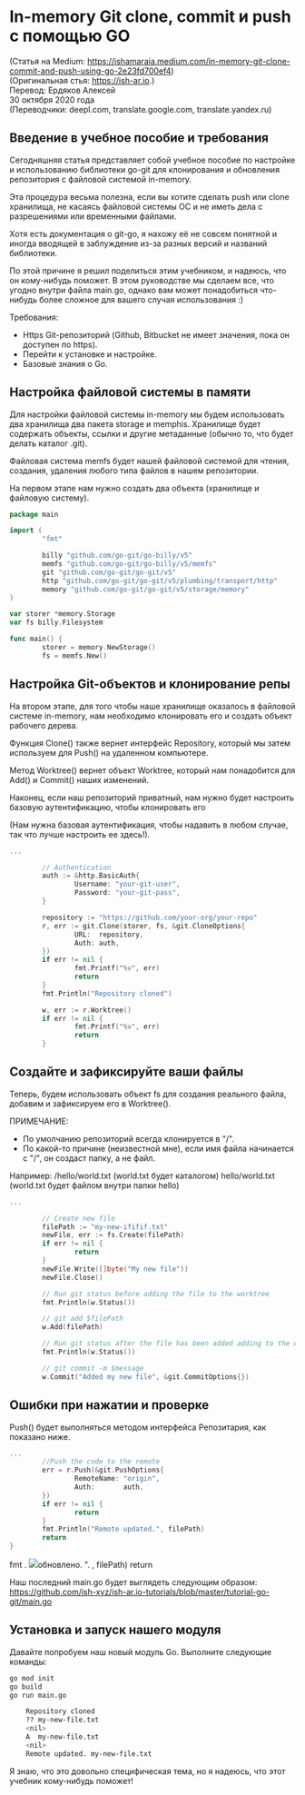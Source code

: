
# In-memory Git clone, commit и push с помощью GO
(Статья на Medium: https://ishamaraia.medium.com/in-memory-git-clone-commit-and-push-using-go-2e23fd700ef4)  
(Оригинальная стья: https://ish-ar.io.)  
Перевод: Ердяков Алексей  
30 октября 2020 года  
(Переводчики: deepl.com, translate.google.com, translate.yandex.ru)
## Введение в учебное пособие и требования

Сегодняшняя статья представляет собой учебное пособие по настройке и использованию библиотеки go-git для клонирования и обновления репозитория с файловой системой in-memory.

Эта процедура весьма полезна, если вы хотите сделать push или clone хранилища, не касаясь файловой системы ОС и не иметь дела с разрешениями или временными файлами.

Хотя есть документация о git-go, я нахожу её не совсем понятной и иногда вводящей в заблуждение из-за разных версий и названий библиотеки.

По этой причине я решил поделиться этим учебником, и надеюсь, что он кому-нибудь поможет. В этом руководстве мы сделаем все, что угодно внутри файла main.go, однако вам может понадобиться что-нибудь более сложное для вашего случая использования :)

Требования:

- Https Git-репозиторий (Github, Bitbucket не имеет значения, пока он доступен по https).
- Перейти к установке и настройке.
- Базовые знания о Go.

## Настройка файловой системы в памяти

Для настройки файловой системы in-memory мы будем использовать два хранилища два пакета storage и memphis. Хранилище будет содержать объекты, ссылки и другие метаданные (обычно то, что будет делать каталог .git).

Файловая система memfs будет нашей файловой системой для чтения, создания, удаления любого типа файлов в нашем репозитории.

На первом этапе нам нужно создать два объекта (хранилище и файловую систему).
```go
package main

import (
        "fmt"

        billy "github.com/go-git/go-billy/v5"
        memfs "github.com/go-git/go-billy/v5/memfs"
        git "github.com/go-git/go-git/v5"
        http "github.com/go-git/go-git/v5/plumbing/transport/http"
        memory "github.com/go-git/go-git/v5/storage/memory"
)

var storer *memory.Storage
var fs billy.Filesystem

func main() {
        storer = memory.NewStorage()
        fs = memfs.New()
```

## Настройка Git-объектов и клонирование репы

На втором этапе, для того чтобы наше хранилище оказалось в файловой системе in-memory, нам необходимо клонировать его и создать объект рабочего дерева.

Функция Clone() также вернет интерфейс Repository, который мы затем используем для Push() на удаленном компьютере.

Метод Worktree() вернет объект Worktree, который нам понадобится для Add() и Commit() наших изменений.

Наконец, если наш репозиторий приватный, нам нужно будет настроить базовую аутентификацию, чтобы клонировать его

(Нам нужна базовая аутентификация, чтобы надавить в любом случае, так что лучше настроить ее здесь!).

```go
...

        // Authentication
        auth := &http.BasicAuth{
                Username: "your-git-user",
                Password: "your-git-pass",
        }

        repository := "https://github.com/your-org/your-repo"
        r, err := git.Clone(storer, fs, &git.CloneOptions{
                URL:  repository,
                Auth: auth,
        })
        if err != nil {
                fmt.Printf("%v", err)
                return
        }
        fmt.Println("Repository cloned")

        w, err := r.Worktree()
        if err != nil {
                fmt.Printf("%v", err)
                return
        }
```

## Создайте и зафиксируйте ваши файлы

Теперь, будем использовать объект fs для создания реального файла, добавим и зафиксируем его в Worktree().

ПРИМЕЧАНИЕ:

- По умолчанию репозиторий всегда клонируется в &quot;/&quot;.
- По какой-то причине (неизвестной мне), если имя файла начинается с &quot;/&quot;, он создаст папку, а не файл.

Например: /hello/world.txt (world.txt будет каталогом) hello/world.txt (world.txt будет файлом внутри папки hello)
```go
...

        // Create new file
        filePath := "my-new-ififif.txt"
        newFile, err := fs.Create(filePath)
        if err != nil {
                return
        }
        newFile.Write([]byte("My new file"))
        newFile.Close()

        // Run git status before adding the file to the worktree
        fmt.Println(w.Status())

        // git add $filePath
        w.Add(filePath)

        // Run git status after the file has been added adding to the worktree
        fmt.Println(w.Status())

        // git commit -m $message
        w.Commit("Added my new file", &git.CommitOptions{})
```
## Ошибки при нажатии и проверке

Push() будет выполняться методом интерфейса Репозитария, как показано ниже.

```go
...
        //Push the code to the remote
        err = r.Push(&git.PushOptions{
                RemoteName: "origin",
                Auth:       auth,
        })
        if err != nil {
                return
        }
        fmt.Println("Remote updated.", filePath)
        return
}
```

fmt . ![](RackMultipart20201030-4-1o5a50g_html_8da8cb3d6b1dc24d.jpg)обновлено. &quot;. , filePath) return

Наш последний main.go будет выглядеть следующим образом: 
https://github.com/ish-xyz/ish-ar.io-tutorials/blob/master/tutorial-go-git/main.go

## Установка и запуск нашего модуля

Давайте попробуем наш новый модуль Go. Выполните следующие команды:

```sh
go mod init
go build
go run main.go

    Repository cloned
    ?? my-new-file.txt
    <nil>
    A  my-new-file.txt
    <nil>
    Remote updated. my-new-file.txt
```

Я знаю, что это довольно специфическая тема, но я надеюсь, что этот учебник кому-нибудь поможет!
